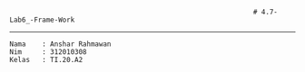                                                                 # 4.7-Lab6_-Frame-Work
---
                
    Nama    : Anshar Rahmawan
    Nim     : 312010308
    Kelas   : TI.20.A2























